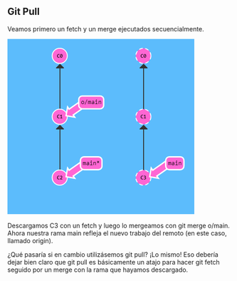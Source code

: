 ## Git Pull

Veamos primero un fetch y un merge ejecutados secuencialmente.


![image](./img/gitpull1.png)


Descargamos C3 con un fetch y luego lo mergeamos con git merge o/main. Ahora nuestra rama main refleja el nuevo trabajo del remoto (en este caso, llamado origin).

¿Qué pasaría si en cambio utilizásemos git pull?
¡Lo mismo! Eso debería dejar bien claro que git pull es básicamente un atajo para hacer git fetch seguido por un merge con la rama que hayamos descargado.